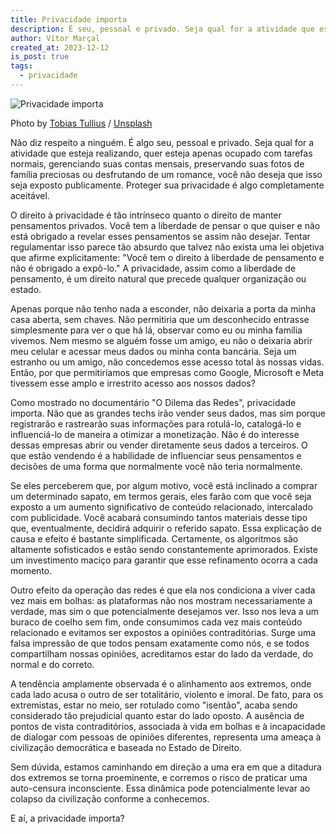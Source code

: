 ```yaml
---
title: Privacidade importa
description: É seu, pessoal e privado. Seja qual for a atividade que esteja realizando, proteger sua privacidade é algo completamente aceitável.
author: Vítor Marçal
created_at: 2023-12-12
is_post: true
tags:
  - privacidade
---
```


![Privacidade importa](https://www.marcal.dev/content/images/size/w1200/2023/12/photo-1590856029826-c7a73142bbf1.jpg)

Photo by [Tobias Tullius](https://unsplash.com/@tobiastu?utm_source=ghost&utm_medium=referral&utm_campaign=api-credit) / [Unsplash](https://unsplash.com/?utm_source=ghost&utm_medium=referral&utm_campaign=api-credit)

Não diz respeito a ninguém. É algo seu, pessoal e privado. Seja qual for a atividade que esteja realizando, quer esteja apenas ocupado com tarefas normais, gerenciando suas contas mensais, preservando suas fotos de família preciosas ou desfrutando de um romance, você não deseja que isso seja exposto publicamente. Proteger sua privacidade é algo completamente aceitável.

O direito à privacidade é tão intrínseco quanto o direito de manter pensamentos privados. Você tem a liberdade de pensar o que quiser e não está obrigado a revelar esses pensamentos se assim não desejar. Tentar regulamentar isso parece tão absurdo que talvez não exista uma lei objetiva que afirme explicitamente: "Você tem o direito à liberdade de pensamento e não é obrigado a expô-lo." A privacidade, assim como a liberdade de pensamento, é um direito natural que precede qualquer organização ou estado.

Apenas porque não tenho nada a esconder, não deixaria a porta da minha casa aberta, sem chaves. Não permitiria que um desconhecido entrasse simplesmente para ver o que há lá, observar como eu ou minha família vivemos. Nem mesmo se alguém fosse um amigo, eu não o deixaria abrir meu celular e acessar meus dados ou minha conta bancária. Seja um estranho ou um amigo, não concedemos esse acesso total às nossas vidas. Então, por que permitiríamos que empresas como Google, Microsoft e Meta tivessem esse amplo e irrestrito acesso aos nossos dados?

Como mostrado no documentário "O Dilema das Redes", privacidade importa. Não que as grandes techs irão vender seus dados, mas sim porque registrarão e rastrearão suas informações para rotulá-lo, catalogá-lo e influenciá-lo de maneira a otimizar a monetização. Não é do interesse dessas empresas abrir ou vender diretamente seus dados a terceiros. O que estão vendendo é a habilidade de influenciar seus pensamentos e decisões de uma forma que normalmente você não teria normalmente.

Se eles perceberem que, por algum motivo, você está inclinado a comprar um determinado sapato, em termos gerais, eles farão com que você seja exposto a um aumento significativo de conteúdo relacionado, intercalado com publicidade. Você acabará consumindo tantos materiais desse tipo que, eventualmente, decidirá adquirir o referido sapato. Essa explicação de causa e efeito é bastante simplificada. Certamente, os algoritmos são altamente sofisticados e estão sendo constantemente aprimorados. Existe um investimento maciço para garantir que esse refinamento ocorra a cada momento.

Outro efeito da operação das redes é que ela nos condiciona a viver cada vez mais em bolhas: as plataformas não nos mostram necessariamente a verdade, mas sim o que potencialmente desejamos ver. Isso nos leva a um buraco de coelho sem fim, onde consumimos cada vez mais conteúdo relacionado e evitamos ser expostos a opiniões contraditórias. Surge uma falsa impressão de que todos pensam exatamente como nós, e se todos compartilham nossas opiniões, acreditamos estar do lado da verdade, do normal e do correto.

A tendência amplamente observada é o alinhamento aos extremos, onde cada lado acusa o outro de ser totalitário, violento e imoral. De fato, para os extremistas, estar no meio, ser rotulado como "isentão", acaba sendo considerado tão prejudicial quanto estar do lado oposto. A ausência de pontos de vista contraditórios, associada à vida em bolhas e à incapacidade de dialogar com pessoas de opiniões diferentes, representa uma ameaça à civilização democrática e baseada no Estado de Direito.

Sem dúvida, estamos caminhando em direção a uma era em que a ditadura dos extremos se torna proeminente, e corremos o risco de praticar uma auto-censura inconsciente. Essa dinâmica pode potencialmente levar ao colapso da civilização conforme a conhecemos.

E aí, a privacidade importa?